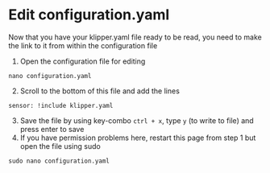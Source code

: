 # Edit configuration.yaml

Now that you have your klipper.yaml file ready to be read, you need to make the link to it from within the configuration file

1) Open the configuration file for editing 

`nano configuration.yaml`

2) Scroll to the bottom of this file and add the lines

`sensor: !include klipper.yaml`

3) Save the file by using key-combo `ctrl + x`, type `y` (to write to file) and press enter to save
4) If you have permission problems here, restart this page from step 1 but open the file using sudo

`sudo nano configuration.yaml`
